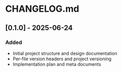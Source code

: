 # CHANGELOG.md

## [0.1.0] - 2025-06-24
### Added
- Initial project structure and design documentation
- Per-file version headers and project versioning
- Implementation plan and meta documents
